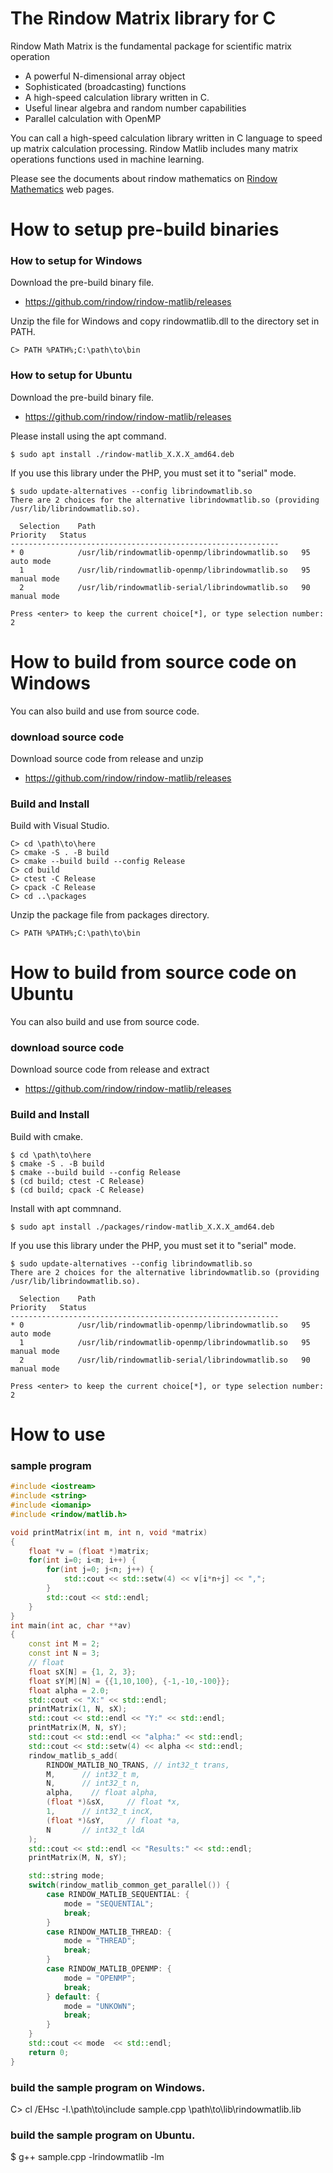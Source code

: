 The Rindow Matrix library for C
===============================
Rindow Math Matrix is the fundamental package for scientific matrix operation

- A powerful N-dimensional array object
- Sophisticated (broadcasting) functions
- A high-speed calculation library written in C.
- Useful linear algebra and random number capabilities
- Parallel calculation with OpenMP

You can call a high-speed calculation library written in C language to speed up matrix calculation processing.
Rindow Matlib includes many matrix operations functions used in machine learning.

Please see the documents about rindow mathematics on [Rindow Mathematics](https://rindow.github.io/mathematics/openblas/mathlibrary.html) web pages.

How to setup pre-build binaries
===============================

### How to setup for Windows
Download the pre-build binary file.

- https://github.com/rindow/rindow-matlib/releases

Unzip the file for Windows and copy rindowmatlib.dll to the directory set in PATH.

```shell
C> PATH %PATH%;C:\path\to\bin
```

### How to setup for Ubuntu
Download the pre-build binary file.

- https://github.com/rindow/rindow-matlib/releases

Please install using the apt command. 

```shell
$ sudo apt install ./rindow-matlib_X.X.X_amd64.deb
```

If you use this library under the PHP, you must set it to "serial" mode.

```shell
$ sudo update-alternatives --config librindowmatlib.so
There are 2 choices for the alternative librindowmatlib.so (providing /usr/lib/librindowmatlib.so).

  Selection    Path                                             Priority   Status
------------------------------------------------------------
* 0            /usr/lib/rindowmatlib-openmp/librindowmatlib.so   95        auto mode
  1            /usr/lib/rindowmatlib-openmp/librindowmatlib.so   95        manual mode
  2            /usr/lib/rindowmatlib-serial/librindowmatlib.so   90        manual mode

Press <enter> to keep the current choice[*], or type selection number: 2
```

How to build from source code on Windows
========================================
You can also build and use from source code.

### download source code

Download source code from release and unzip

- https://github.com/rindow/rindow-matlib/releases

### Build and Install

Build with Visual Studio.

```shell
C> cd \path\to\here
C> cmake -S . -B build
C> cmake --build build --config Release
C> cd build
C> ctest -C Release
C> cpack -C Release
C> cd ..\packages
```
Unzip the package file from packages directory.

```shell
C> PATH %PATH%;C:\path\to\bin
```

How to build from source code on Ubuntu
=======================================
You can also build and use from source code.

### download source code

Download source code from release and extract

- https://github.com/rindow/rindow-matlib/releases

### Build and Install

Build with cmake.

```shell
$ cd \path\to\here
$ cmake -S . -B build
$ cmake --build build --config Release
$ (cd build; ctest -C Release)
$ (cd build; cpack -C Release)
```
Install with apt commnand.

```shell
$ sudo apt install ./packages/rindow-matlib_X.X.X_amd64.deb
```

If you use this library under the PHP, you must set it to "serial" mode.

```shell
$ sudo update-alternatives --config librindowmatlib.so
There are 2 choices for the alternative librindowmatlib.so (providing /usr/lib/librindowmatlib.so).

  Selection    Path                                             Priority   Status
------------------------------------------------------------
* 0            /usr/lib/rindowmatlib-openmp/librindowmatlib.so   95        auto mode
  1            /usr/lib/rindowmatlib-openmp/librindowmatlib.so   95        manual mode
  2            /usr/lib/rindowmatlib-serial/librindowmatlib.so   90        manual mode

Press <enter> to keep the current choice[*], or type selection number: 2
```

How to use
==========

### sample program
```cpp
#include <iostream>
#include <string>
#include <iomanip>
#include <rindow/matlib.h>

void printMatrix(int m, int n, void *matrix)
{
    float *v = (float *)matrix;
    for(int i=0; i<m; i++) {
        for(int j=0; j<n; j++) {
            std::cout << std::setw(4) << v[i*n+j] << ",";
        }
        std::cout << std::endl;
    }
}
int main(int ac, char **av)
{
    const int M = 2;
    const int N = 3;
    // float
    float sX[N] = {1, 2, 3};
    float sY[M][N] = {{1,10,100}, {-1,-10,-100}};
    float alpha = 2.0;
    std::cout << "X:" << std::endl;
    printMatrix(1, N, sX);
    std::cout << std::endl << "Y:" << std::endl;
    printMatrix(M, N, sY);
    std::cout << std::endl << "alpha:" << std::endl;
    std::cout << std::setw(4) << alpha << std::endl;
    rindow_matlib_s_add(
        RINDOW_MATLIB_NO_TRANS, // int32_t trans,
        M,      // int32_t m,
        N,      // int32_t n,
        alpha,    // float alpha,
        (float *)&sX,     // float *x,
        1,      // int32_t incX,
        (float *)&sY,     // float *a,
        N       // int32_t ldA
    );
    std::cout << std::endl << "Results:" << std::endl;
    printMatrix(M, N, sY);

    std::string mode;
    switch(rindow_matlib_common_get_parallel()) {
        case RINDOW_MATLIB_SEQUENTIAL: {
            mode = "SEQUENTIAL";
            break;
        }
        case RINDOW_MATLIB_THREAD: {
            mode = "THREAD";
            break;
        }
        case RINDOW_MATLIB_OPENMP: {
            mode = "OPENMP";
            break;
        } default: {
            mode = "UNKOWN";
            break;
        }
    }
    std::cout << mode  << std::endl;
    return 0;
}
```

### build the sample program on Windows.

C> cl /EHsc -I.\path\to\include sample.cpp \path\to\lib\rindowmatlib.lib

### build the sample program on Ubuntu.

$ g++ sample.cpp -lrindowmatlib -lm
